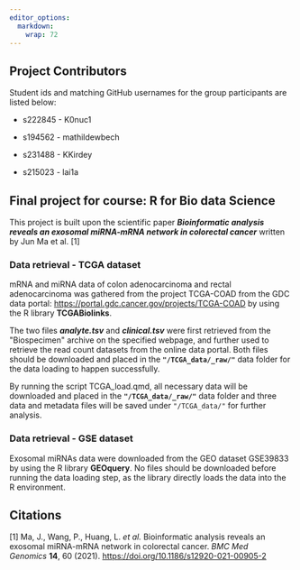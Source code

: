 ```yaml
---
editor_options: 
  markdown: 
    wrap: 72
---
```


## Project Contributors

Student ids and matching GitHub usernames for the group participants are
listed below:

-   s222845 - K0nuc1

-   s194562 - mathildewbech

-   s231488 - KKirdey

-   s215023 - lai1a

## Final project for course: R for Bio data Science

This project is built upon the scientific paper ***Bioinformatic
analysis reveals an exosomal miRNA-mRNA network in colorectal cancer***
written by Jun Ma et al. [1]

### Data retrieval - TCGA dataset

mRNA and miRNA data of colon adenocarcinoma and rectal adenocarcinoma
was gathered from the project TCGA-COAD from the GDC data portal:
<https://portal.gdc.cancer.gov/projects/TCGA-COAD> by using the R
library **TCGABiolinks**.

The two files ***analyte.tsv*** and ***clinical.tsv*** were first
retrieved from the "Biospecimen" archive on the specified webpage, and
further used to retrieve the read count datasets from the online data
portal. Both files should be downloaded and placed in the
**`"/TCGA_data/_raw/"`** data folder for the data loading to happen
successfully.

By running the script TCGA_load.qmd, all necessary data will be
downloaded and placed in the **`"/TCGA_data/_raw/"`** data folder and
three data and metadata files will be saved under `"/TCGA_data/"` for
further analysis.

### Data retrieval - GSE dataset

Exosomal miRNAs data were downloaded from the GEO dataset GSE39833 by
using the R library **GEOquery**. No files should be downloaded before
running the data loading step, as the library directly loads the data
into the R environment.

## Citations

[1] Ma, J., Wang, P., Huang, L. *et al.* Bioinformatic analysis reveals
an exosomal miRNA-mRNA network in colorectal cancer. *BMC Med
Genomics* **14**, 60 (2021).
<https://doi.org/10.1186/s12920-021-00905-2>
